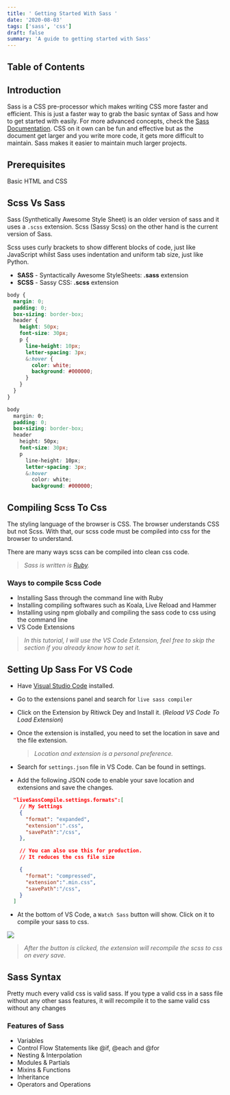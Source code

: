 ```yaml
---
title: ' Getting Started With Sass '
date: '2020-08-03'
tags: ['sass', 'css']
draft: false
summary: 'A guide to getting started with Sass'
---
```


## Table of Contents

<TOCInline toc={props.toc} exclude="Table of Contents" />

## Introduction

Sass is a CSS pre-processor which makes writing CSS more faster and efficient. This is just a faster
way to grab the basic syntax of Sass and how to get started with easily. For more advanced concepts,
check the [Sass Documentation](http://sass-lang.com). CSS on it own can be fun and effective but as the
document get larger and you write more code, it gets more difficult to maintain. Sass makes it easier
to maintain much larger projects.

## Prerequisites

Basic HTML and CSS

## Scss Vs Sass

Sass (Synthetically Awesome Style Sheet) is an older version of sass and it uses a `.scss` extension.
Scss (Sassy Scss) on the other hand is the current version of Sass.

Scss uses curly brackets to show different blocks of code, just like JavaScript whilst Sass uses indentation and uniform tab size, just like Python.

- **SASS** - Syntactically Awesome StyleSheets: **.sass** extension
- **SCSS** - Sassy CSS: **.scss** extension

```scss:style-bracket.scss
body {
  margin: 0;
  padding: 0;
  box-sizing: border-box;
  header {
    height: 50px;
    font-size: 30px;
    p {
      line-height: 10px;
      letter-spacing: 3px;
      &:hover {
        color: white;
        background: #000000;
      }
    }
  }
}
```

```scss:style-indent.scss
body
  margin: 0;
  padding: 0;
  box-sizing: border-box;
  header
    height: 50px;
    font-size: 30px;
    p
      line-height: 10px;
      letter-spacing: 3px;
      &:hover
        color: white;
        background: #000000;

```

## Compiling Scss To Css

The styling language of the browser is CSS. The browser understands CSS but not Scss. With that, our scss code must be compiled into css for the browser to understand.

There are many ways scss can be compiled into clean css code.

> _Sass is written is [Ruby](https://www.ruby-lang.org/en/)._

### Ways to compile Scss Code

- Installing Sass through the command line with Ruby
- Installing compiling softwares such as Koala, Live Reload and Hammer
- Installing using npm globally and compiling the sass code to css using the command line
- VS Code Extensions

> _In this tutorial, I will use the VS Code Extension, feel free to skip the section if you already know how to set it._

## Setting Up Sass For VS Code

- Have [Visual Studio Code](http://code.visualstudio.com) installed.
- Go to the extensions panel and search for `live sass compiler`
- Click on the Extension by Ritiwck Dey and Install it. (_Reload VS Code To Load Extension_)
- Once the extension is installed, you need to set the location in save and the file extension.

  > _Location and extension is a personal preference._

- Search for `settings.json` file in VS Code. Can be found in settings.
- Add the following JSON code to enable your save location and extensions and save the changes.

```json
  "liveSassCompile.settings.formats":[
    // My Settings
    {
      "format": "expanded",
      "extension":".css",
      "savePath":"/css",
    },

    // You can also use this for production.
    // It reduces the css file size

    {
      "format": "compressed",
      "extension":".min.css",
      "savePath":"/css",
    }
  ]
```

- At the bottom of VS Code, a `Watch Sass` button will show. Click on it to compile your sass to css.

<img src="https://dephraiim.github.io/assets/img/posts/watch-sass.png" align="center" />

> _After the button is clicked, the extension will recompile the scss to css on every save_.

## Sass Syntax

Pretty much every valid css is valid sass. If you type a valid css in a sass file without any other sass features, it will recompile it to the same valid css without any changes

### Features of Sass

- Variables
- Control Flow Statements like @if, @each and @for
- Nesting & Interpolation
- Modules & Partials
- Mixins & Functions
- Inheritance
- Operators and Operations
